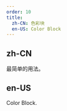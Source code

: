 ```yaml
---
order: 10
title:
  zh-CN: 色彩块
  en-US: Color Block
---
```


## zh-CN

最简单的用法。

## en-US

Color Block.